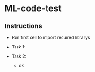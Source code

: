 # ML-code-test

## Instructions
- Run first cell to import required librarys
- Task 1:
  
- Task 2:
  - ok
